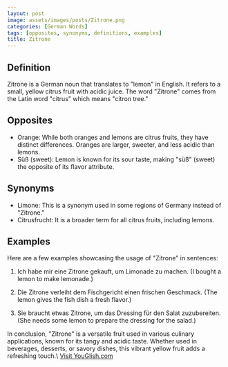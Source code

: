 ```yaml
---
layout: post
image: assets/images/posts/Zitrone.png
categories: [German Words]
tags: [opposites, synonyms, definitions, examples]
title: Zitrone
---
```


## Definition
Zitrone is a German noun that translates to "lemon" in English. It refers to a small, yellow citrus fruit with acidic juice. The word "Zitrone" comes from the Latin word "citrus" which means "citron tree."

## Opposites
- Orange: While both oranges and lemons are citrus fruits, they have distinct differences. Oranges are larger, sweeter, and less acidic than lemons.
- Süß (sweet): Lemon is known for its sour taste, making "süß" (sweet) the opposite of its flavor attribute.

## Synonyms
- Limone: This is a synonym used in some regions of Germany instead of "Zitrone."
- Citrusfrucht: It is a broader term for all citrus fruits, including lemons.

## Examples
Here are a few examples showcasing the usage of "Zitrone" in sentences:

1. Ich habe mir eine Zitrone gekauft, um Limonade zu machen.
   (I bought a lemon to make lemonade.)
   
2. Die Zitrone verleiht dem Fischgericht einen frischen Geschmack.
   (The lemon gives the fish dish a fresh flavor.)
   
3. Sie braucht etwas Zitrone, um das Dressing für den Salat zuzubereiten.
   (She needs some lemon to prepare the dressing for the salad.)

In conclusion, "Zitrone" is a versatile fruit used in various culinary applications, known for its tangy and acidic taste. Whether used in beverages, desserts, or savory dishes, this vibrant yellow fruit adds a refreshing touch.\ <a id="yg-widget-0" class="youglish-widget" data-query="Zitrone" data-lang="german" data-components="8412" data-auto-start="0" data-bkg-color="theme_light" data-title="How%20to%20pronounce%20Zitrone%20in%20German"  rel="nofollow" href="https://youglish.com">Visit YouGlish.com</a><script async src="https://youglish.com/public/emb/widget.js" charset="utf-8"></script>
